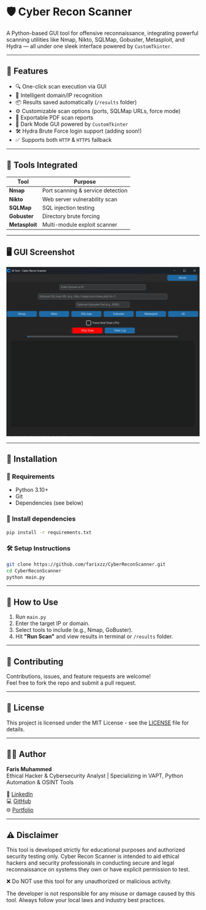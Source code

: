 # 🛡️ Cyber Recon Scanner

A Python-based GUI tool for offensive reconnaissance, integrating powerful scanning utilities like Nmap, Nikto, SQLMap, Gobuster, Metasploit, and Hydra — all under one sleek interface powered by `CustomTkinter`.



---

## 🚀 Features

- 🔍 One-click scan execution via GUI
- 🧠 Intelligent domain/IP recognition
- 📦 Results saved automatically (`/results` folder)
- ⚙️ Customizable scan options (ports, SQLMap URLs, force mode)
- 🧾 Exportable PDF scan reports
- 🪪 Dark Mode GUI powered by `CustomTkinter`
- 🛠 Hydra Brute Force login support (adding soon!)
- ✅ Supports both `HTTP` & `HTTPS` fallback

---

## 🔧 Tools Integrated

| Tool       | Purpose                         |
|------------|----------------------------------|
| **Nmap**   | Port scanning & service detection |
| **Nikto**  | Web server vulnerability scan     |
| **SQLMap** | SQL injection testing             |
| **Gobuster** | Directory brute forcing          |
| **Metasploit** | Multi-module exploit scanner  |


---

## 🖥️ GUI Screenshot

> 

![GUI Screenshot](/screenshot-cyber-recon-scanner.png)

---

## 💾 Installation

### 🔗 Requirements

- Python 3.10+
- Git
- Dependencies (see below)

### 🐍 Install dependencies

```bash
pip install -r requirements.txt
```

### 🛠 Setup Instructions

```bash
git clone https://github.com/farixzz/CyberReconScanner.git
cd CyberReconScanner
python main.py
```

---

## 🧠 How to Use

1. Run `main.py`
2. Enter the target IP or domain.
3. Select tools to include (e.g., Nmap, GoBuster).
4. Hit **"Run Scan"** and view results in terminal or `/results` folder.

---

## 🤝 Contributing

Contributions, issues, and feature requests are welcome!  
Feel free to fork the repo and submit a pull request.

---

## 📄 License

This project is licensed under the MIT License - see the [LICENSE](LICENSE) file for details.

---

## 👨‍💻 Author

**Faris Muhammed**  
Ethical Hacker & Cybersecurity Analyst | Specializing in VAPT, Python Automation & OSINT Tools  

🔗 [LinkedIn](https://www.linkedin.com/in/muhammed-faris-p/)  
💻 [GitHub](https://github.com/farixzz)  
🌐 [Portfolio](https://farixzz.github.io/)

---

## ⚠️ Disclaimer

This tool is developed strictly for educational purposes and authorized security testing only.
Cyber Recon Scanner is intended to aid ethical hackers and security professionals in conducting secure and legal reconnaissance on systems they own or have explicit permission to test.

❌ Do NOT use this tool for any unauthorized or malicious activity.

The developer is not responsible for any misuse or damage caused by this tool. Always follow your local laws and industry best practices.
